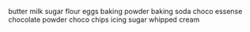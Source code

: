 butter
milk
sugar
flour
eggs
baking powder
baking soda
choco essense 
chocolate powder
choco chips
icing sugar
whipped cream
